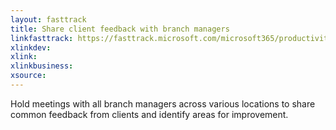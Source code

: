 ```yaml
---
layout: fasttrack
title: Share client feedback with branch managers
linkfasttrack: https://fasttrack.microsoft.com/microsoft365/productivitylibrary/Share-client-feedback-with-branch-managers 
xlinkdev: 
xlink: 
xlinkbusiness: 
xsource: 
---
```

Hold meetings with all branch managers across various locations to share common feedback from clients and identify areas for improvement.